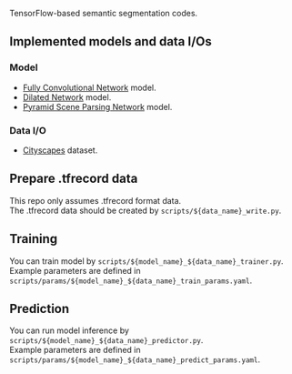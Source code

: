 TensorFlow-based semantic segmentation codes.

## Implemented models and data I/Os

### Model
- [Fully Convolutional Network](https://arxiv.org/abs/1411.4038) model.
- [Dilated Network](https://arxiv.org/abs/1511.07122) model.
- [Pyramid Scene Parsing Network](https://arxiv.org/abs/1612.01105) model.

### Data I/O
- [Cityscapes](https://www.cityscapes-dataset.com/) dataset.

## Prepare .tfrecord data
This repo only assumes .tfrecord format data.  
The .tfrecord data should be created by `scripts/${data_name}_write.py`.  

## Training
You can train model by `scripts/${model_name}_${data_name}_trainer.py`.  
Example parameters are defined in `scripts/params/${model_name}_${data_name}_train_params.yaml`.  

## Prediction
You can run model inference by `scripts/${model_name}_${data_name}_predictor.py`.  
Example parameters are defined in `scripts/params/${model_name}_${data_name}_predict_params.yaml`.  
